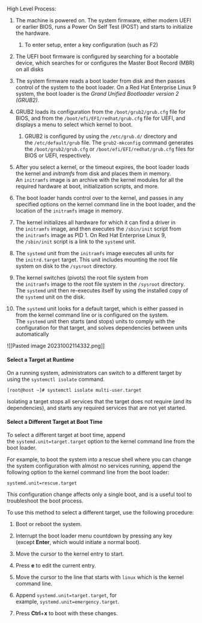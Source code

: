 
High Level Process:

1. The machine is powered on. The system firmware, either modern UEFI or earlier BIOS, runs a Power On Self Test (POST) and starts to initialize the hardware.
	1. To enter setup, enter a key configuration (such as F2)

2.  The UEFI boot firmware is configured by searching for a bootable device, which searches for or configures the Master Boot Record (MBR) on all disks

3. The system firmware reads a boot loader from disk and then passes control of the system to the boot loader. On a Red Hat Enterprise Linux 9 system, the boot loader is the _Grand Unified Bootloader version 2 (GRUB2)_.

4. GRUB2 loads its configuration from the `/boot/grub2/grub.cfg` file for BIOS, and from the `/boot/efi/EFI/redhat/grub.cfg` file for UEFI, and displays a menu to select which kernel to boot.
	1. GRUB2 is configured by using the `/etc/grub.d/` directory and the `/etc/default/grub` file. The `grub2-mkconfig` command generates the `/boot/grub2/grub.cfg` or `/boot/efi/EFI/redhat/grub.cfg` files for BIOS or UEFI, respectively.

5.  After you select a kernel, or the timeout expires, the boot loader loads the kernel and _initramfs_ from disk and places them in memory. An `initramfs` image is an archive with the kernel modules for all the required hardware at boot, initialization scripts, and more.

6. The boot loader hands control over to the kernel, and passes in any specified options on the kernel command line in the boot loader, and the location of the `initramfs` image in memory.

7. The kernel initializes all hardware for which it can find a driver in the `initramfs` image, and then executes the `/sbin/init` script from the `initramfs` image as PID 1. On Red Hat Enterprise Linux 9, the `/sbin/init` script is a link to the `systemd` unit.

8. The `systemd` unit from the `initramfs` image executes all units for the `initrd.target` target. This unit includes mounting the root file system on disk to the `/sysroot` directory.

9. The kernel switches (pivots) the root file system from the `initramfs` image to the root file system in the `/sysroot` directory. The `systemd` unit then re-executes itself by using the installed copy of the `systemd` unit on the disk.

10. The `systemd` unit looks for a default target, which is either passed in from the kernel command line or is configured on the system. The `systemd` unit then starts (and stops) units to comply with the configuration for that target, and solves dependencies between units automatically

![[Pasted image 20231002114332.png]]


#### Select a Target at Runtime

On a running system, administrators can switch to a different target by using the `systemctl isolate` command.

```
[root@host ~]# systemctl isolate multi-user.target
```

Isolating a target stops all services that the target does not require (and its dependencies), and starts any required services that are not yet started.

#### Select a Different Target at Boot Time

To select a different target at boot time, append the ``systemd.unit=target.target`` option to the kernel command line from the boot loader.

For example, to boot the system into a rescue shell where you can change the system configuration with almost no services running, append the following option to the kernel command line from the boot loader:

```
systemd.unit=rescue.target
```

This configuration change affects only a single boot, and is a useful tool to troubleshoot the boot process.

To use this method to select a different target, use the following procedure:

1. Boot or reboot the system.
    
2. Interrupt the boot loader menu countdown by pressing any key (except **Enter**, which would initiate a normal boot).
    
3. Move the cursor to the kernel entry to start.
    
4. Press **e** to edit the current entry.
    
5. Move the cursor to the line that starts with `linux` which is the kernel command line.
    
6. Append ``systemd.unit=target.target``, for example, `systemd.unit=emergency.target`.
    
7. Press **Ctrl**+**x** to boot with these changes.

